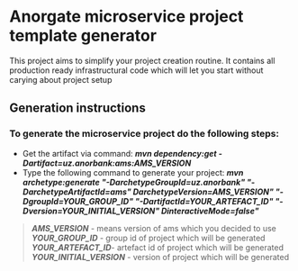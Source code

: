 # Anorgate microservice project template generator

This project aims to simplify your project creation routine. It contains all production ready infrastructural code which
will let you start without carying about project setup

## Generation instructions

### To generate the microservice project do the following steps:

- Get the artifact via command: ***mvn dependency:get -Dartifact=uz.anorbank:ams:AMS_VERSION***
- Type the following command to generate your project: ***mvn archetype:generate "-DarchetypeGroupId=uz.anorbank" "-DarchetypeArtifactId=ams" DarchetypeVersion=AMS_VERSION" "-DgroupId=YOUR_GROUP_ID" "-DartifactId=YOUR_ARTEFACT_ID" "-Dversion=YOUR_INITIAL_VERSION" DinteractiveMode=false"***

> ***AMS_VERSION*** - means version of ams which you decided to use
> ***YOUR_GROUP_ID*** - group id of project which will be generated
> ***YOUR_ARTEFACT_ID***- artefact id of project which will be generated
> ***YOUR_INITIAL_VERSION*** - version of project which will be generated
